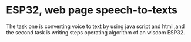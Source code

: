 # ESP32, web page speech-to-texts
The task one is converting voice to text by using java script and html ,and the second task is writing steps operating algorithm of an wisdom ESP32. 
